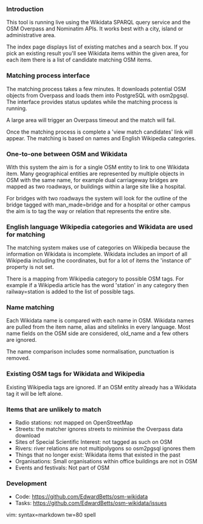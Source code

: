 ### Introduction

This tool is running live using the Wikidata SPARQL query service and the OSM
Overpass and Nominatim APIs. It works best with a city, island or
administrative area.

The index page displays list of existing matches and a search box.
If you pick an existing result you'll see Wikidata items within the given
area, for each item there is a list of candidate matching OSM items.

### Matching process interface

The matching process takes a few minutes. It downloads potential OSM objects
from Overpass and loads them into PostgreSQL with osm2pgsql. The interface
provides status updates while the matching process is running.

A large area will trigger an Overpass timeout and the match will fail.

Once the matching process is complete a 'view match candidates' link will
appear. The matching is based on names and English Wikipedia categories.

### One-to-one between OSM and Wikidata

With this system the aim is for a single OSM entity to link to one Wikidata
item. Many geographical entities are represented by multiple objects in OSM with
the same name, for example dual carriageway bridges are mapped as two roadways,
or buildings within a large site like a hospital.

For bridges with two roadways the system will look for the outline of the bridge
tagged with man\_made=bridge and for a hospital or other campus the aim is to
tag the way or relation that represents the entire site.

### English language Wikipedia categories and Wikidata are used for matching

The matching system makes use of categories on Wikipedia because the information
on Wikidata is incomplete. Wikidata includes an import of all Wikipedia
including the coordinates, but for a lot of items the 'instance of' property is
not set.

There is a mapping from Wikipedia category to possible OSM tags. For example if
a Wikipedia article has the word 'station' in any category then railway=station
is added to the list of possible tags.

### Name matching

Each Wikidata name is compared with each name in OSM. Wikidata names are pulled
from the item name, alias and sitelinks in every language. Most name fields on
the OSM side are considered, old\_name and a few others are ignored.

The name comparison includes some normalisation, punctuation is removed.

### Existing OSM tags for Wikidata and Wikipedia

Existing Wikipedia tags are ignored. If an OSM entity already has a Wikidata tag
it will be left alone.

### Items that are unlikely to match

- Radio stations: not mapped on OpenStreetMap
- Streets: the matcher ignores streets to minimise the Overpass data download
- Sites of Special Scientific Interest: not tagged as such on OSM
- Rivers: river relations are not multipolygons so osm2pgsql ignores them
- Things that no longer exist: Wikidata items that existed in the past
- Organisations: Small organisations within office buildings are not in OSM
- Events and festivals: Not part of OSM

### Development

* Code: <https://github.com/EdwardBetts/osm-wikidata>
* Tasks: <https://github.com/EdwardBetts/osm-wikidata/issues>

vim: syntax=markdown tw=80 spell
